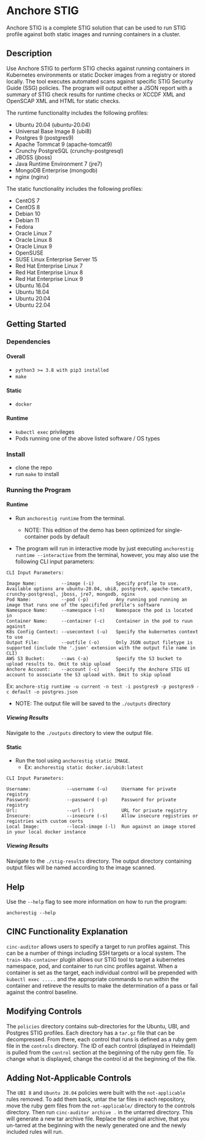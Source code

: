 # Anchore STIG

Anchore STIG is a complete STIG solution that can be used to run STIG profile against both static images and running containers in a cluster.

## Description

Use Anchore STIG to perform STIG checks against running containers in Kubernetes environments or static Docker images from a registry or stored locally. The tool executes automated scans against specific STIG Security Guide (SSG) policies. The program will output either a JSON report with a summary of STIG check results for runtime checks or XCCDF XML and OpenSCAP XML and HTML for static checks. 

The runtime functionality includes the following profiles:

* Ubuntu 20.04 (ubuntu-20.04)
* Universal Base Image 8 (ubi8)
* Postgres 9 (postgres9)
* Apache Tommcat 9 (apache-tomcat9)
* Crunchy PostgreSQL (crunchy-postgresql)
* JBOSS (jboss)
* Java Runtime Environment 7 (jre7)
* MongoDB Enterprise (mongodb)
* nginx (nginx)

The static functionality includes the following profiles:

* CentOS 7
* CentOS 8
* Debian 10
* Debian 11
* Fedora
* Oracle Linux 7
* Oracle Linux 8
* Oracle Linux 9
* OpenSUSE
* SUSE Linux Enterprise Server 15
* Red Hat Enterprise Linux 7
* Red Hat Enterprise Linux 8
* Red Hat Enterprise Linux 9
* Ubuntu 16.04
* Ubuntu 18.04
* Ubuntu 20.04
* Ubuntu 22.04

## Getting Started

### Dependencies

#### Overall
* `python3 >= 3.8 with pip3 installed`
* `make`

#### Static
* `docker`

#### Runtime
* `kubectl exec` privileges
* Pods running one of the above listed software / OS types


### Install

* clone the repo
* run `make` to install 

### Running the Program

#### Runtime

* Run `anchorestig runtime` from the terminal. 
    * NOTE: This edition of the demo has been optimized for single-container pods by default

* The program will run in interactive mode by just executing `anchorestig runtime --interactive` from the terminal, however, you may also use the following CLI input parameters:

```
CLI Input Parameters:

Image Name:         --image (-i)        Specify profile to use. Available options are ubuntu-20.04, ubi8, postgres9, apache-tomcat9, crunchy-postgresql, jboss, jre7, mongodb, nginx
Pod Name:           --pod (-p)          Any running pod running an image that runs one of the specififed profile's software
Namespace Name:     --namespace (-n)    Namespace the pod is located in
Container Name:     --container (-c)    Container in the pod to ruun against
K8s Config Context: --usecontext (-u)   Specify the kubernetes context to use
Output File:        --outfile (-o)      Only JSON output filetype is supported (include the '.json' extension with the output file name in CLI)
AWS S3 Bucket:      --aws (-a)          Specify the S3 bucket to upload results to. Omit to skip upload
Anchore Account:    --account (-c)      Specify the Anchore STIG UI account to associate the S3 upload with. Omit to skip upload

```
Ex: `anchore-stig runtime -u current -n test -i postgres9 -p postgres9 -c default -o postgres.json`

* NOTE: The output file will be saved to the `./outputs` directory

##### Viewing Results

Navigate to the `./outputs` directory to view the output file. 

#### Static

* Run the tool using `anchorestig static IMAGE`. 
    * Ex: `anchorestig static docker.io/ubi8:latest`

```
CLI Input Parameters:

Username:             --username (-u)     Username for private registry
Password:             --password (-p)     Password for private registry
Url:                  --url (-r)          URL for private registry
Insecure:             --insecure (-s)     Allow insecure registries or registries with custom certs
Local Image:          --local-image (-l)  Run against an image stored in your local docker instance
```

##### Viewing Results

Navigate to the `./stig-results` directory. The output directory containing output files will be named according to the image scanned.

## Help

Use the `--help` flag to see more information on how to run the program:

`anchorestig --help`

## CINC Functionality Explanation

`cinc-auditor` allows users to specify a target to run profiles against. This can be a number of things including SSH targets or a local system. The `train-k8s-container` plugin allows our STIG tool to target a kubernetes namespace, pod, and container to run cinc profiles against. When a container is set as the target, each individual control will be prepended with `kubectl exec .....` and the appropriate commands to run within the container and retireve the results to make the determination of a pass or fail against the control baseline.

## Modifying Controls

The `policies` directory contains sub-directories for the Ubuntu, UBI, and Postgres STIG profiles. Each directory has a `tar.gz` file that can be decompressed. From there, each control that runs is defined as a ruby gem file in the `controls` directory. The ID of each control (displayed in Heimdall) is pulled from the `control` section at the beginning of the ruby gem file. To change what is displayed, change the control id at the beginning of the file.

## Adding Not-Applicable Controls

The `UBI 8` and `Ubuntu 20.04` policies were built with the `not-applicable` rules removed. To add them back, untar the tar files in each repository, move the ruby gem files from the `not-applicable/` directory to the controls directory. Then run `cinc-auditor archive .` in the untarred directory. This will generate a new tar archive file. Replace the original archive, that you un-tarred at the beginning with the newly generated one and the newly included rules will run.

<!-- ## Version History

* 0.1
    * Initial Release

## License

This project is licensed under the Anchore License - see the LICENSE.md file for details -->